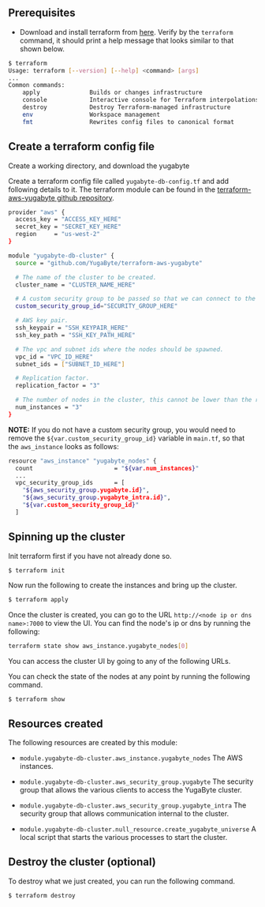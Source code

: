 
## Prerequisites

- Download and install terraform from [here](https://www.terraform.io/downloads.html). Verify by the `terraform` command, it should print a help message that looks similar to that shown below.


```sh
$ terraform
Usage: terraform [--version] [--help] <command> [args]
...
Common commands:
    apply              Builds or changes infrastructure
    console            Interactive console for Terraform interpolations
    destroy            Destroy Terraform-managed infrastructure
    env                Workspace management
    fmt                Rewrites config files to canonical format
```


## Create a terraform config file

Create a working directory, and download the yugabyte

Create a terraform config file called `yugabyte-db-config.tf` and add following details to it. The terraform module can be found in the [terraform-aws-yugabyte github repository](https://github.com/YugaByte/terraform-aws-yugabyte).

```sh
provider "aws" {
  access_key = "ACCESS_KEY_HERE"
  secret_key = "SECRET_KEY_HERE"
  region     = "us-west-2"
}

module "yugabyte-db-cluster" {
  source = "github.com/YugaByte/terraform-aws-yugabyte"

  # The name of the cluster to be created.
  cluster_name = "CLUSTER_NAME_HERE"

  # A custom security group to be passed so that we can connect to the nodes.
  custom_security_group_id="SECURITY_GROUP_HERE"

  # AWS key pair.
  ssh_keypair = "SSH_KEYPAIR_HERE"
  ssh_key_path = "SSH_KEY_PATH_HERE"

  # The vpc and subnet ids where the nodes should be spawned.
  vpc_id = "VPC_ID_HERE"
  subnet_ids = ["SUBNET_ID_HERE"]

  # Replication factor.
  replication_factor = "3"

  # The number of nodes in the cluster, this cannot be lower than the replication factor.
  num_instances = "3"
}
```

**NOTE:** If you do not have a custom security group, you would need to remove the `${var.custom_security_group_id}` variable in `main.tf`, so that the `aws_instance` looks as follows:

```sh
resource "aws_instance" "yugabyte_nodes" {
  count                       = "${var.num_instances}"
  ...
  vpc_security_group_ids      = [
    "${aws_security_group.yugabyte.id}",
    "${aws_security_group.yugabyte_intra.id}",
    "${var.custom_security_group_id}"
  ]

```

## Spinning up the cluster

Init terraform first if you have not already done so.

```sh
$ terraform init
```

Now run the following to create the instances and bring up the cluster.

```sh
$ terraform apply
```

Once the cluster is created, you can go to the URL `http://<node ip or dns name>:7000` to view the UI. You can find the node's ip or dns by running the following:

```sh
terraform state show aws_instance.yugabyte_nodes[0]
```

You can access the cluster UI by going to any of the following URLs.

You can check the state of the nodes at any point by running the following command.

```
$ terraform show
```


## Resources created

The following resources are created by this module:

- `module.yugabyte-db-cluster.aws_instance.yugabyte_nodes` The AWS instances.

- `module.yugabyte-db-cluster.aws_security_group.yugabyte` The security group that allows the various clients to access the YugaByte cluster.

- `module.yugabyte-db-cluster.aws_security_group.yugabyte_intra` The security group that allows communication internal to the cluster.

- `module.yugabyte-db-cluster.null_resource.create_yugabyte_universe` A local script that starts the various processes to start the cluster.


## Destroy the cluster (optional)

To destroy what we just created, you can run the following command.

```
$ terraform destroy
```
